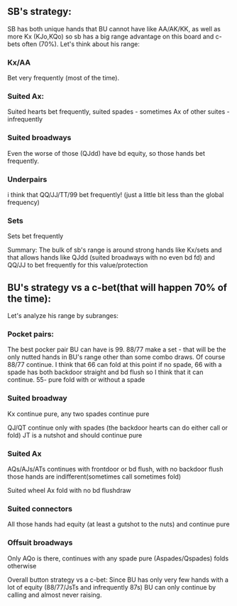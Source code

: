 
## SB's strategy:

SB has both unique hands that BU cannot have like AA/AK/KK, as well as more Kx (KJo,KQo) so sb has a big range advantage on this board and c-bets often (70%).
Let's think about his range:

### Kx/AA
Bet very frequently (most of the time).

### Suited Ax:
Suited hearts bet frequently, suited spades - sometimes
Ax of other suites - infrequently

### Suited broadways
Even the worse of those (QJdd) have bd equity, so those hands bet frequently.


### Underpairs
i think that QQ/JJ/TT/99 bet frequently! (just a little bit less than the global frequency)
### Sets
Sets bet frequently

Summary: The bulk of sb's range is around strong hands like Kx/sets and that allows hands like QJdd (suited broadways with no even bd fd) and QQ/JJ  to bet frequently for this value/protection


## BU's strategy vs a c-bet(that will happen 70% of the time):

Let's analyze his range by subranges:

### Pocket pairs:


The best pocker pair BU can have is 99.
88/77 make a set - that will be the only nutted hands in BU's range other than some combo draws. Of course 88/77 continue. I think that 66 can fold at this point if no spade, 66 with a spade has both backdoor straight and bd flush so I think that it can continue.
55- pure fold with or without a spade

### Suited broadway
Kx continue pure, any two spades continue pure

QJ/QT continue only with spades (the backdoor hearts can do either call or fold)
JT is a nutshot and should continue pure

### Suited Ax
AQs/AJs/ATs continues with frontdoor or bd flush, with no backdoor flush those hands are indifferent(sometimes call sometimes fold)

Suited wheel Ax fold with no bd flushdraw

### Suited connectors
All those hands had equity (at least a gutshot to the nuts) and continue pure

### Offsuit broadways
Only AQo is there, continues with any spade pure (Aspades/Qspades) folds otherwise

Overall button strategy vs a c-bet: Since BU has only very few hands with a lot of equity (88/77/JsTs and infrequently 87s) BU can only continue by calling and almost never raising.


